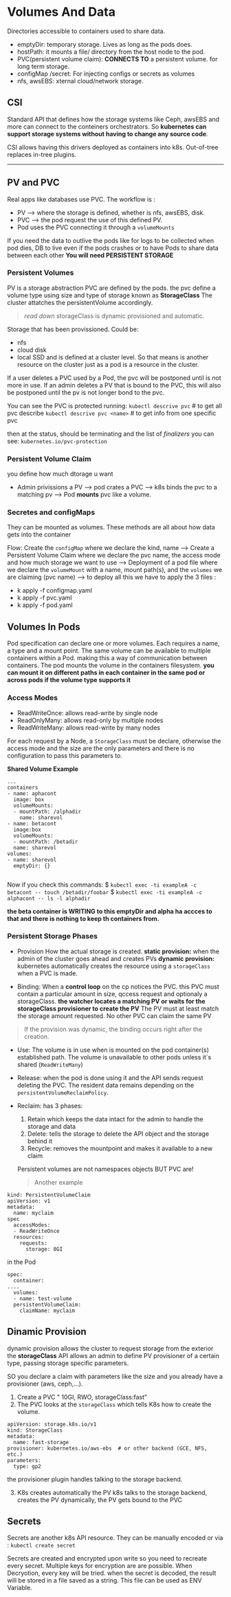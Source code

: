 # Volumes And Data
Directories accessible to containers used to share data.

- emptyDir: temporary storage. Lives as long as the pods does.
- hostPath: it mounts a file/ directory from the host node to the pod. 
- PVC(persistent volume claim): **CONNECTS TO** a persistent volume. for long term storage.
- configMap /secret: For injecting configs or secrets as volumes
- nfs, awsEBS: xternal cloud/network storage.

## CSI
Standard API that defines how the storage systems like Ceph, awsEBS and more can connect to the conteiners orchestrators. So **kubernetes can support storage systems without having to change any source code**.

CSI allows having this drivers deployed as containers into k8s. Out-of-tree replaces in-tree plugins.

-------------

## PV and PVC
Real apps like databases use PVC.
The workflow is :
-  PV --> where the storage is defined, whether is nfs, awsEBS, disk. 
- PVC --> the pod  request the use of this defined PV.
- Pod uses the PVC connecting it through a `volumeMounts`

If you need the data to outlive the pods like for logs to be collected when pod dies, DB to live even if the pods crashes or to have Pods to share data between each other **You will need PERSISTENT STORAGE**

### Persistent Volumes
PV is a storage abstraction
PVC are defined by the pods. the pvc define a volume type using size and type of storage known as **StorageClass**  The cluster attatches the persistentVolume accordingly.
 > *read down* storageClass is dynamic provisioned and automatic.

Storage that has been provissioned. Could be:

- nfs
- cloud disk
- local SSD
and is defined at a cluster level. So that means is another resource on the cluster just as a pod is a resource in the cluster.

If a user deletes a PVC used by a Pod, the pvc will be postponed until is not more in use.
If an admin deletes a PV that is bound to the PVC, this will also be postponed until the pv is not longer bond to the pvc.

You can see the PVC is protected running:
`kubectl descrive pvc` # to get all pvc describe
`kubectl descrive pvc <name>` # to get info from one specific pvc

then at the status, should be terminating and the list of *finalizers* you can see: `kubernetes.io/pvc-protection`

### Persistent Volume Claim
you define how much dtorage u want
- Admin privissions a PV --> pod crates a PVC --> k8s binds the pvc to a matching pv --> Pod **mounts** pvc like a volume.

### Secretes and configMaps 
They can be mounted as volumes. 
These methods are all about how data gets into the container

Flow:
Create the `configMap` where we declare the kind, name  --> Create a Persistent Volume Claim where we declare the pvc name, the access mode and how much storage we want to use -->  Deployment of a pod file where we declare the `volumeMount` with a name, mount path(s), and the `volumes` we are claiming (pvc name) --> to deploy all this we have to apply the 3 files :
- k apply -f configmap.yaml
- k apply -f pvc.yaml
- k apply -f pod.yaml


## Volumes In Pods
Pod specification can declare one or more volumes. 
Each requires a name, a type and a mount point.
The same volume can be available to multiple containers within a Pod. making this a way of communication between containers.
The pod mounts the volume in the containers filesystem. **you can mount it on different paths in each container in the same pod or across pods if the volume type supports it**

### Access Modes
- ReadWriteOnce: allows read-write by single node
- ReadOnlyMany: allows read-only by multiple nodes
- ReadWriteMany: allows read-write by many nodes

For each request by a Node, a `StorageClass` must be declare, otherwise the access mode and the size are the only parameters and there is no configuration to pass this parameters to.


**Shared Volume Example**

```
...
containers
- name: aphacont
  image: box
  volumeMounts:
  - mountPath: /alphadir
    name: sharevol
- name: betacont
  image:box
  volumeMounts:
  - mountPath: /betadir
  name: sharevol
volumes:
- name: sharevol
  emptyDir: {}
   
```
Now if you check this commands:
$ `kubectl exec -ti exampleA -c betacont -- touch /betadir/foobar`
$ `kubectl exec -ti exampleA -c alphacont -- ls -l alphadir` 

**the beta container is WRITING to this emptyDir and alpha ha accces to that and there is nothing to keep th containers from.**


### Persistent Storage Phases
- Provision
How the actual storage is created.
  **static provision:** when the admin of the cluster goes ahead and creates PVs
  **dynamic provision:** kubernetes automatically creates the resource using a `storageClass` when a PVC is made.

- Binding: When a **control loop** on the cp notices the PVC. this PVC must contain a particular amount in size, qccess request and optionaly a storageClass. 
**the watcher locates a matching PV or waits for the storageClass provisioner to create the PV** The PV must at least match the storage amount requested. 
No other PVC can claim the same PV
> If the provision was dynamic, the binding occurs right after the creation.

- Use: The volume is in use when is mounted on the pod container(s) established path.
The volume is unavailable to other pods unless it´s shared (`ReadWriteMany`)

- Release: when the pod is done using it and the API sends request deleting the PVC. The resident data remains depending on the `persistentVolumeReclaimPolicy`.

- Reclaim: has 3 phases:
  1. Retain which keeps the data intact for the admin to handle the storage and data
  2. Delete: tells the storage to delete the API object and the storage behind it
  3. Recycle: removes the mountpoint and makes it available to a new claim

  
  Persistent volumes are not namespaces objects BUT PVC are!

  > Another example
```
kind: PersistentVolumeClaim
apiVersion: v1
metadata:
  name: myclaim
spec
  accessModes:
  - ReadWriteOnce
  resources:
    requests:
      storage: 8GI
```

in the Pod
```
spec: 
  container:
....
  volumes:
  - name: test-volume
  persistentVolumeClaim:
    claimName: myclaim
```

## Dinamic Provision
dynamic provision allows the cluster to request storage from the exterior
the **storageClass** API allows an admin to define PV provisioner of a certain type, passing storage specific parameters.

SO you declare a claim with parameters like the size and you already have a provisioner (aws, ceph,...).

1. Create a PVC  " 10GI, RWO, storageClass:fast"
2. The PVC looks at the `storageClass`  which tells K8s how to create the volume.

```
apiVersion: storage.k8s.io/v1
kind: StorageClass
metadata:
  name: fast-storage
provisioner: kubernetes.io/aws-ebs  # or other backend (GCE, NFS, etc.)
parameters:
  type: gp2 
```
the provisioner plugin handles talking to the storage backend.

3. K8s creates automatically the PV
k8s talks to the storage backend, creates the PV dynamically, the PV gets bound to the PVC

## Secrets
Secrets are another k8s API resource.
They can be manually encoded or via : `kubectl create secret`

Secrets are created and encrypted upon write so you need to recreate every secret.
Multiple keys for encryption are are possible. When Decryotion, every key will be tried. when the secret is decoded, the result will be stored in a file saved as a string.  This file can be used as ENV Variable.
